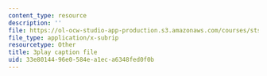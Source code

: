 ```yaml
---
content_type: resource
description: ''
file: https://ol-ocw-studio-app-production.s3.amazonaws.com/courses/sts-081-innovation-systems-for-science-technology-energy-manufacturing-and-health-spring-2017/33e8014496e0584ea1eca6348fed0f0b_H-ym4rSciTM.vtt
file_type: application/x-subrip
resourcetype: Other
title: 3play caption file
uid: 33e80144-96e0-584e-a1ec-a6348fed0f0b
---
```

